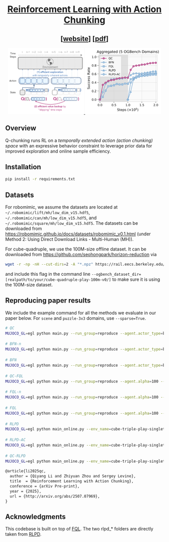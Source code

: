 <div align="center">

# [Reinforcement Learning with Action Chunking](https://arxiv.org/abs/2507.07969)

## [[website](https://colinqiyangli.github.io/qc/)]      [[pdf](https://arxiv.org/pdf/2507.07969)]

</div>

<p align="center">
  <a href="https://colinqiyangli.github.io/qc/">
    <img alt="teaser figure" src="./assets/teaser.png" width="48%">
  </a>
  <a href="https://colinqiyangli.github.io/qc/">
    <img alt="aggregated results" src="./assets/agg.png" width="48%">
  </a>
</p>


## Overview
Q-chunking runs RL on a *temporally extended action (action chunking) space* with an expressive behavior constraint to leverage prior data for improved exploration and online sample efficiency.

## Installation
```bash
pip install -r requirements.txt
```


## Datasets
For robomimic, we assume the datasets are located at `~/.robomimic/lift/mh/low_dim_v15.hdf5`, `~/.robomimic/can/mh/low_dim_v15.hdf5`, and `~/.robomimic/square/mh/low_dim_v15.hdf5`. The datasets can be downloaded from https://robomimic.github.io/docs/datasets/robomimic_v0.1.html (under Method 2: Using Direct Download Links - Multi-Human (MH)).

For cube-quadruple, we use the 100M-size offline dataset. It can be downloaded from https://github.com/seohongpark/horizon-reduction via
```bash
wget -r -np -nH --cut-dirs=2 -A "*.npz" https://rail.eecs.berkeley.edu/datasets/ogbench/cube-quadruple-play-100m-v0/
```
and include this flag in the command line `--ogbench_dataset_dir=[realpath/to/your/cube-quadruple-play-100m-v0/]` to make sure it is using the 100M-size dataset.

## Reproducing paper results

We include the example command for all the methods we evaluate in our paper below. For `scene` and `puzzle-3x3` domains, use `--sparse=True`. 

```bash
# QC
MUJOCO_GL=egl python main.py --run_group=reproduce --agent.actor_type=best-of-n --agent.actor_num_samples=32 --env_name=cube-triple-play-singletask-task2-v0 --sparse=False --horizon_length=5

# BFN-n
MUJOCO_GL=egl python main.py --run_group=reproduce --agent.actor_type=best-of-n --agent.actor_num_samples=4 --env_name=cube-triple-play-singletask-task2-v0 --sparse=False --horizon_length=5 --agent.action_chunking=False

# BFN
MUJOCO_GL=egl python main.py --run_group=reproduce --agent.actor_type=best-of-n --agent.actor_num_samples=4 --env_name=cube-triple-play-singletask-task2-v0 --sparse=False --horizon_length=1

# QC-FQL
MUJOCO_GL=egl python main.py --run_group=reproduce --agent.alpha=100 --env_name=cube-triple-play-singletask-task2-v0 --sparse=False --horizon_length=5

# FQL-n
MUJOCO_GL=egl python main.py --run_group=reproduce --agent.alpha=100 --env_name=cube-triple-play-singletask-task2-v0 --sparse=False --horizon_length=5 --agent.action_chunking=False

# FQL
MUJOCO_GL=egl python main.py --run_group=reproduce --agent.alpha=100 --env_name=cube-triple-play-singletask-task2-v0 --sparse=False --horizon_length=1

# RLPD
MUJOCO_GL=egl python main_online.py --env_name=cube-triple-play-singletask-task2-v0 --sparse=False --horizon_length=1 

# RLPD-AC
MUJOCO_GL=egl python main_online.py --env_name=cube-triple-play-singletask-task2-v0 --sparse=False --horizon_length=5

# QC-RLPD
MUJOCO_GL=egl python main_online.py --env_name=cube-triple-play-singletask-task2-v0 --sparse=False --horizon_length=5 --agent.bc_alpha=0.01
```

```
@article{li2025qc,
  author = {Qiyang Li and Zhiyuan Zhou and Sergey Levine},
  title  = {Reinforcement Learning with Action Chunking},
  conference = {arXiv Pre-print},
  year = {2025},
  url = {http://arxiv.org/abs/2507.07969},
}
```

## Acknowledgments
This codebase is built on top of [FQL](https://github.com/seohongpark/fql). The two rlpd_* folders are directly taken from [RLPD](https://github.com/ikostrikov/rlpd).
